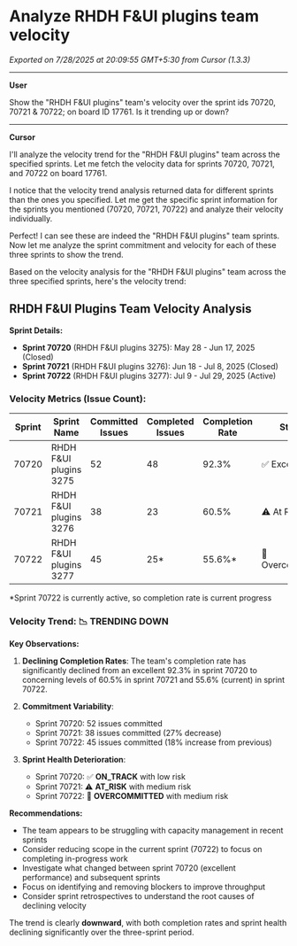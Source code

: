 # Analyze RHDH F&UI plugins team velocity
_Exported on 7/28/2025 at 20:09:55 GMT+5:30 from Cursor (1.3.3)_

---

**User**

Show the "RHDH F&UI plugins" team's velocity over the sprint ids 70720, 70721 & 70722; on board ID 17761. Is it trending up or down?

---

**Cursor**

I'll analyze the velocity trend for the "RHDH F&UI plugins" team across the specified sprints. Let me fetch the velocity data for sprints 70720, 70721, and 70722 on board 17761.

I notice that the velocity trend analysis returned data for different sprints than the ones you specified. Let me get the specific sprint information for the sprints you mentioned (70720, 70721, 70722) and analyze their velocity individually.

Perfect! I can see these are indeed the "RHDH F&UI plugins" team sprints. Now let me analyze the sprint commitment and velocity for each of these three sprints to show the trend.

Based on the velocity analysis for the "RHDH F&UI plugins" team across the three specified sprints, here's the velocity trend:

## RHDH F&UI Plugins Team Velocity Analysis

**Sprint Details:**
- **Sprint 70720** (RHDH F&UI plugins 3275): May 28 - Jun 17, 2025 (Closed)
- **Sprint 70721** (RHDH F&UI plugins 3276): Jun 18 - Jul 8, 2025 (Closed) 
- **Sprint 70722** (RHDH F&UI plugins 3277): Jul 9 - Jul 29, 2025 (Active)

### Velocity Metrics (Issue Count):

| Sprint | Sprint Name | Committed Issues | Completed Issues | Completion Rate | Status |
|--------|-------------|-----------------|------------------|-----------------|--------|
| 70720 | RHDH F&UI plugins 3275 | 52 | 48 | 92.3% | ✅ Excellent |
| 70721 | RHDH F&UI plugins 3276 | 38 | 23 | 60.5% | ⚠️ At Risk |
| 70722 | RHDH F&UI plugins 3277 | 45 | 25* | 55.6%* | 🔴 Overcommitted |

*Sprint 70722 is currently active, so completion rate is current progress

### **Velocity Trend: 📉 TRENDING DOWN**

**Key Observations:**

1. **Declining Completion Rates**: The team's completion rate has significantly declined from an excellent 92.3% in sprint 70720 to concerning levels of 60.5% in sprint 70721 and 55.6% (current) in sprint 70722.

2. **Commitment Variability**: 
   - Sprint 70720: 52 issues committed
   - Sprint 70721: 38 issues committed (27% decrease)
   - Sprint 70722: 45 issues committed (18% increase from previous)

3. **Sprint Health Deterioration**:
   - Sprint 70720: ✅ **ON_TRACK** with low risk
   - Sprint 70721: ⚠️ **AT_RISK** with medium risk  
   - Sprint 70722: 🔴 **OVERCOMMITTED** with medium risk

**Recommendations:**
- The team appears to be struggling with capacity management in recent sprints
- Consider reducing scope in the current sprint (70722) to focus on completing in-progress work
- Investigate what changed between sprint 70720 (excellent performance) and subsequent sprints
- Focus on identifying and removing blockers to improve throughput
- Consider sprint retrospectives to understand the root causes of declining velocity

The trend is clearly **downward**, with both completion rates and sprint health declining significantly over the three-sprint period.

